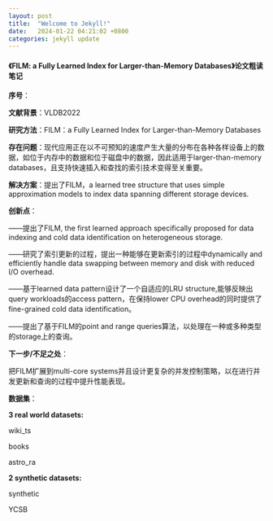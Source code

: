 ```yaml
---
layout: post
title:  "Welcome to Jekyll!"
date:   2024-01-22 04:21:02 +0800
categories: jekyll update
---
```




#### 《FILM: a Fully Learned Index for Larger-than-Memory Databases》论文粗读笔记

**序号**：

**文献背景**：VLDB2022

**研究方法**：FILM：a Fully Learned Index for Larger-than-Memory Databases

**存在问题**：现代应用正在以不可预知的速度产生大量的分布在各种各样设备上的数据，如位于内存中的数据和位于磁盘中的数据，因此适用于larger-than-memory databases，且支持快速插入和查找的索引技术变得至关重要。

**解决方案**：提出了FILM，a learned tree structure that uses simple approximation models to index data spanning different storage devices.

**创新点**：

——提出了FILM, the first learned approach specifically proposed for data indexing and cold data identification on heterogeneous storage.

——研究了索引更新的过程，提出一种能够在更新索引的过程中dynamically and efficiently handle data swapping between memory and disk with reduced I/O overhead.

——基于learned data pattern设计了一个自适应的LRU structure,能够反映出query workloads的access pattern，在保持lower CPU overhead的同时提供了fine-grained cold data  identification。

——提出了基于FILM的point and range queries算法，以处理在一种或多种类型的storage上的查询。  

**下一步/不足之处**：

把FILM扩展到multi-core systems并且设计更复杂的并发控制策略，以在进行并发更新和查询的过程中提升性能表现。

**数据集**：

**3 real world datasets:**

wiki_ts

books

astro_ra

**2 synthetic datasets:**

synthetic

YCSB
